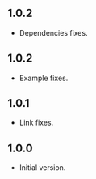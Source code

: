 ## 1.0.2
- Dependencies fixes.

## 1.0.2
- Example fixes.

## 1.0.1
- Link fixes.

## 1.0.0
- Initial version.